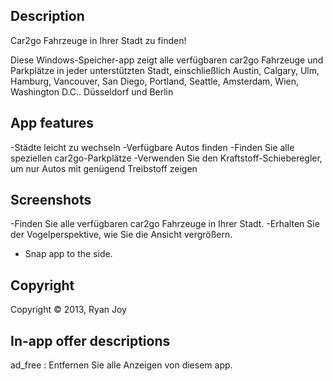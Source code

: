 ﻿## Description
Car2go Fahrzeuge in Ihrer Stadt zu finden!

Diese Windows-Speicher-app zeigt alle verfügbaren car2go Fahrzeuge und Parkplätze in jeder unterstützten Stadt, einschließlich Austin, Calgary, Ulm, Hamburg, Vancouver, San Diego, Portland, Seattle, Amsterdam, Wien, Washington D.C.. Düsseldorf und Berlin

## App features  
-Städte leicht zu wechseln
-Verfügbare Autos finden
-Finden Sie alle speziellen car2go-Parkplätze
-Verwenden Sie den Kraftstoff-Schieberegler, um nur Autos mit genügend Treibstoff zeigen

## Screenshots
-Finden Sie alle verfügbaren car2go Fahrzeuge in Ihrer Stadt.
-Erhalten Sie der Vogelperspektive, wie Sie die Ansicht vergrößern.
- Snap app to the side.

## Copyright
Copyright © 2013, Ryan Joy

## In-app offer descriptions
ad_free : Entfernen Sie alle Anzeigen von diesem app.